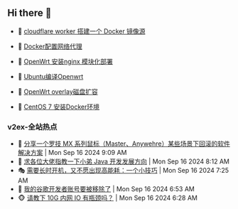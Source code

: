 ## Hi there 👋

<!--
**dkyg666/dkyg666** is a ✨ _special_ ✨ repository because its `README.md` (this file) appears on your GitHub profile.

Here are some ideas to get you started:

- 🔭 I’m currently working on ...
- 🌱 I’m currently learning ...
- 👯 I’m looking to collaborate on ...
- 🤔 I’m looking for help with ...
- 💬 Ask me about ...
- 📫 How to reach me: ...
- 😄 Pronouns: ...
- ⚡ Fun fact: ...
-->

<!-- BLOG-POST-LIST:START -->
- 🦩 [cloudflare worker 搭建一个 Docker 镜像源](http://blog.1996099.xyz/archives/cloudflare-worker-da-jian-yi-ge-docker-jing-xiang-zhan) 

- 🚦 [Docker配置网络代理](http://blog.1996099.xyz/archives/dockerpei-zhi-wang-luo-dai-li) 

- 🫶 [OpenWrt 安装nginx 模块化部署](http://blog.1996099.xyz/archives/openwrt-an-zhuang-nginx-mo-kuai-hua-bu-shu) 

- 🦄 [Ubuntu编译Openwrt](http://blog.1996099.xyz/archives/ubuntuzi-bian-yi-openwrt) 

- 🐻 [OpenWrt overlay磁盘扩容](http://blog.1996099.xyz/archives/openwrt-overlay) 

- 🤖 [CentOS 7 安装Docker环境](http://blog.1996099.xyz/archives/centos-docker) 
<!-- BLOG-POST-LIST:END -->

### v2ex-全站热点
<!-- v2ex:START -->
- 🥸 [分享一个罗技 MX 系列鼠标（Master、Anywehre）某些场景下回滚的软件解决方案](https://www.v2ex.com/t/1073358#reply0) | Mon Sep 16 2024 9:09 AM
- 🤗 [求各位大佬指教一下小弟 Java 开发发展方向](https://www.v2ex.com/t/1073344#reply0) | Mon Sep 16 2024 8:12 AM
- 🎭 [需要长时开机，又不愿出现高能耗：一个小技巧](https://www.v2ex.com/t/1073340#reply18) | Mon Sep 16 2024 7:25 AM
- 🥷 [我的谷歌开发者账号要被移除了](https://www.v2ex.com/t/1073338#reply3) | Mon Sep 16 2024 6:53 AM
- 🐵 [请教下 10G 内网 IO 有瓶颈吗？](https://www.v2ex.com/t/1073335#reply4) | Mon Sep 16 2024 6:28 AM<!-- v2ex:END -->

